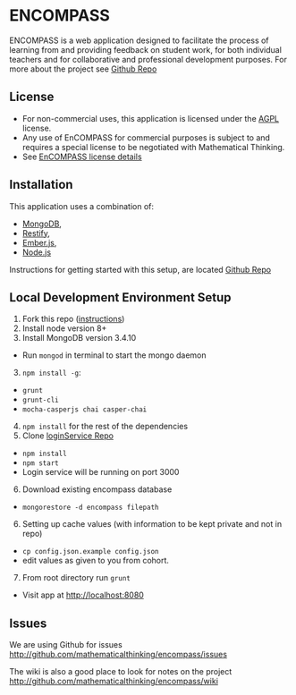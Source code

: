 
# ENCOMPASS
ENCOMPASS is a web application designed to facilitate the process of learning from and providing feedback on student work, for both individual teachers and for collaborative and professional development purposes. For more about the project see [Github Repo](http://github.com/mathematicalthinking/encompass)

## License

* For non-commercial uses, this application is licensed under the [AGPL](https://www.gnu.org/licenses/agpl-3.0.en.html) license.
* Any use of EnCOMPASS for commercial purposes is subject to and requires a special license to be negotiated with Mathematical Thinking.
* See [EnCOMPASS license details](http://files.mathematicalthinking.org/encompass/license)


## Installation
This application uses a combination of:

* [MongoDB](http://www.mongodb.org/),
* [Restify](http://restify.com/),
* [Ember.js](http://emberjs.com/),
* [Node.js](http://nodejs.org/)

Instructions for getting started with this setup, are located [Github Repo](http://github.com/mathematicalthinking/encompass)

## Local Development Environment Setup

1. Fork this repo ([instructions](https://github.com/mathematicalthinking/encompass/blob/master/docs/GitForkRepo.md))
1. Install node version 8+
2. Install MongoDB version 3.4.10
  * Run `mongod` in terminal to start the mongo daemon
3. `npm install -g`:
  * `grunt`
  * `grunt-cli`
  * `mocha-casperjs chai casper-chai`
4. `npm install` for the rest of the dependencies
5. Clone [loginService Repo](https://github.com/mathematicalthinking/loginService)
  * `npm install`
  * `npm start`
  * Login service will be running on port 3000
6. Download existing encompass database
  * `mongorestore -d encompass filepath`
6. Setting up cache values (with information to be kept private and not in repo)
  * `cp config.json.example config.json`
  * edit values as given to you from cohort.
7. From root directory run `grunt`
  * Visit app at <http://localhost:8080>

## Issues

We are using Github for issues
  <http://github.com/mathematicalthinking/encompass/issues>

The wiki is also a good place to look for notes on the project
  <http://github.com/mathematicalthinking/encompass/wiki>
